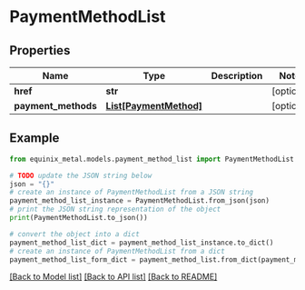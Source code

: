 # PaymentMethodList


## Properties

Name | Type | Description | Notes
------------ | ------------- | ------------- | -------------
**href** | **str** |  | [optional] 
**payment_methods** | [**List[PaymentMethod]**](PaymentMethod.md) |  | [optional] 

## Example

```python
from equinix_metal.models.payment_method_list import PaymentMethodList

# TODO update the JSON string below
json = "{}"
# create an instance of PaymentMethodList from a JSON string
payment_method_list_instance = PaymentMethodList.from_json(json)
# print the JSON string representation of the object
print(PaymentMethodList.to_json())

# convert the object into a dict
payment_method_list_dict = payment_method_list_instance.to_dict()
# create an instance of PaymentMethodList from a dict
payment_method_list_form_dict = payment_method_list.from_dict(payment_method_list_dict)
```
[[Back to Model list]](../README.md#documentation-for-models) [[Back to API list]](../README.md#documentation-for-api-endpoints) [[Back to README]](../README.md)



